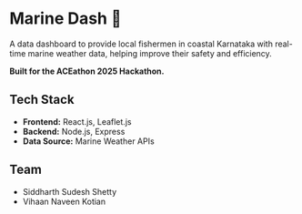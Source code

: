 # Marine Dash 🌊

A data dashboard to provide local fishermen in coastal Karnataka with real-time marine weather data, helping improve their safety and efficiency.

**Built for the ACEathon 2025 Hackathon.**

## Tech Stack
- **Frontend:** React.js, Leaflet.js
- **Backend:** Node.js, Express
- **Data Source:** Marine Weather APIs

## Team
- Siddharth Sudesh Shetty
- Vihaan Naveen Kotian